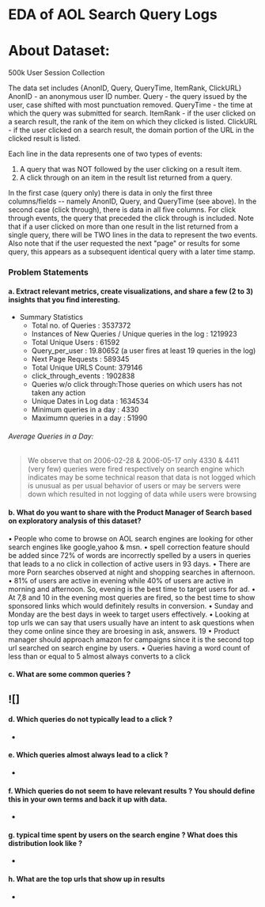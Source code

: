 
# EDA of AOL Search Query Logs


# About Dataset:
500k User Session Collection

The data set includes {AnonID, Query, QueryTime, ItemRank, ClickURL}
AnonID - an anonymous user ID number.
Query  - the query issued by the user, case shifted with most punctuation removed.
QueryTime - the time at which the query was submitted for search.
ItemRank  - if the user clicked on a search result, the rank of the item on which they clicked is listed. 
ClickURL  - if the user clicked on a search result, the domain portion of the URL in the clicked result is listed.

Each line in the data represents one of two types of events:
1. A query that was NOT followed by the user clicking on a result item.
2. A click through on an item in the result list returned from a query.

In the first case (query only) there is data in only the first three columns/fields -- namely AnonID, Query, and QueryTime (see above). 
In the second case (click through), there is data in all five columns.  For click through events, the query that preceded the click through is included.  Note that if a user clicked on more than one result in the list returned from a single query, there will be TWO lines in the data to represent the two events.  Also note that if the user requested the next "page" or results for some query, this appears as a subsequent identical query with a later time stamp.

### Problem Statements
#### a. Extract relevant metrics, create visualizations, and share a few (2 to 3) insights that you find interesting.

- Summary Statistics
   - Total no. of Queries : 3537372
   - Instances of New Queries / Unique queries in the log :  1219923
   - Total Unique Users :  61592
   - Query_per_user : 19.80652 (a user fires at least 19 queries in the log)
   - Next Page Requests :  589345
   - Total Unique URLS Count: 379146 
   - click_through_events : 1902838
   - Queries w/o click through:Those queries on which users has not taken any action
   - Unique Dates in Log data : 1634534
   - Minimum queries in a day : 4330
   - Maximumn queries in a day : 51990

###### Average Queries in a Day:

> We observe that on 2006-02-28 & 2006-05-17 only 4330 & 4411 (very few) queries were fired respectively on search engine
which indicates may be some technical reason that data is not logged which is unusual as per usual behavior
of users or may be servers were down which resulted in not logging of data while users were browsing

#### b. What do you want to share with the Product Manager of Search based on exploratory analysis of this dataset?
• People who come to browse on AOL search engines are looking for other search engines like google,yahoo
& msn.
• spell correction feature should be added since 72% of words are incorrectly spelled by a users in queries
that leads to a no click in collection of active users in 93 days.
• There are more Porn searches observed at night and shopping searches in afternoon.
• 81% of users are active in evening while 40% of users are active in morning and afternoon. So, evening
is the best time to target users for ad.
• At 7,8 and 10 in the evening most queries are fired, so the best time to show sponsored links which
would definitely results in conversion.
• Sunday and Monday are the best days in week to target users effectively.
• Looking at top urls we can say that users usually have an intent to ask questions when they come
online since they are broesing in ask, answers.
19
• Product manager should approach amazon for campaigns since it is the second top url searched on
search engine by users.
• Queries having a word count of less than or equal to 5 almost always converts to a click


#### c. What are some common queries ?
![]
-
#### d. Which queries do not typically lead to a click ?
-
#### e. Which queries almost always lead to a click ?
-
#### f. Which queries do not seem to have relevant results ? You should define this in your own terms and back it up with data.
-
#### g. typical time spent by users on the search engine ? What does this distribution look like ?
-
#### h. What are the top urls that show up in results
-

